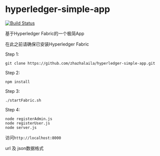 # hyperledger-simple-app

[![Build Status](https://travis-ci.org/zhazhalaila/hyperledger-simple-app.svg?branch=master)](https://travis-ci.org/zhazhalaila/hyperledger-simple-app)

基于Hyperledger Fabric的一个极简App

在此之前请确保已安装Hyperledger Fabric

Step 1:
  ```
  git clone https://github.com/zhazhalaila/hyperledger-simple-app.git
  ```
  
Step 2:
  ```
  npm install
  ```
  
Step 3:
  ```
  ./startFabric.sh
  ```
  
 Step 4:
   ```
   node registerAdmin.js
   node registerUser.js
   node server.js
   ```

访问`http://localhost:8000`

url 及 json数据格式


